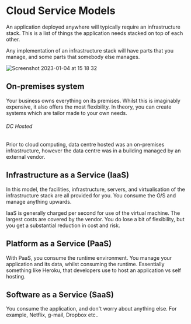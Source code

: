 # Cloud Service Models

An application deployed anywhere will typically require an infrastructure stack. This is a list of things the application needs stacked on top of each other.

Any implementation of an infrastructure stack will have parts that you manage, and some parts that somebody else manages.

![Screenshot 2023-01-04 at 15 18 32](https://user-images.githubusercontent.com/54938676/210587922-2d503a2b-b78e-4232-8bf8-f06b62e33611.png)

## On-premises system

Your business owns everything on its premises. Whilst this is imaginably expensive, it also offers the most flexibility. In theory, you can create systems which are tailor made to your own needs.

###### DC Hosted

Prior to cloud computing, data centre hosted was an on-premises infrastructure, however the data centre was in a building managed by an external vendor.

## Infrastructure as a Service (IaaS)

In this model, the facilities, infrastructure, servers, and virtualisation of the infrastructure stack are all provided for you. You consume the O/S and manage anything upwards.

IaaS is generally charged per second for use of the virtual machine. The largest costs are covered by the vendor. You do lose a bit of flexibility, but you get a substantial reduction in cost and risk.

## Platform as a Service (PaaS)

With PaaS, you consume the runtime environment. You manage your application and its data, whilst consuming the runtime. Essentially something like Heroku, that developers use to host an application vs self hosting.

## Software as a Service (SaaS)

You consume the application, and don't worry about anything else. For example, Netflix, g-mail, Dropbox etc..
